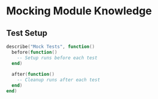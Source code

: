 # Mocking Module Knowledge

## Test Setup
```lua
describe("Mock Tests", function()
  before(function()
    -- Setup runs before each test
  end)
  
  after(function()
    -- Cleanup runs after each test
  end)
end)
```